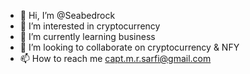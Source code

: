 - 👋 Hi, I’m @Seabedrock
- 👀 I’m interested in cryptocurrency 
- 🌱 I’m currently learning business 
- 💞️ I’m looking to collaborate on cryptocurrency & NFY
- 📫 How to reach me capt.m.r.sarfi@gmail.com

<!---
Seabedrock/Seabedrock is a ✨ special ✨ repository because its `README.md` (this file) appears on your GitHub profile.
You can click the Preview link to take a look at your changes.
--->
